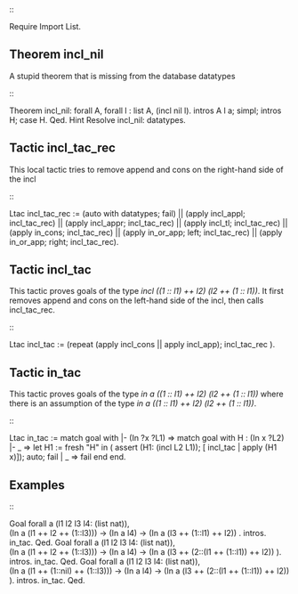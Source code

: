 ::

   Require Import List.

Theorem incl_nil
----------------

A stupid theorem that is missing from the database datatypes

::

   Theorem incl_nil: forall A, forall l : list A, (incl nil l).
   intros A l a; simpl; intros H; case  H.
   Qed.
   Hint Resolve incl_nil: datatypes.

Tactic incl_tac_rec
-------------------

This local tactic tries to remove append and cons on the right-hand side of the incl

::

   Ltac incl_tac_rec := (auto with datatypes; fail)
                                      || (apply incl_appl; incl_tac_rec)
                                      || (apply incl_appr; incl_tac_rec)
                                      || (apply incl_tl; incl_tac_rec)
                                      || (apply in_cons; incl_tac_rec)
                                      || (apply in_or_app; left; incl_tac_rec)
                                      || (apply in_or_app; right; incl_tac_rec).

Tactic incl_tac
---------------

This tactic proves goals of the type *incl ((1 :: l1) ++ l2) (l2 ++ (1 :: l1))*. It first removes append and cons on the left-hand side of the incl, then calls incl_tac_rec.

::

   Ltac incl_tac := (repeat  (apply incl_cons || apply incl_app); incl_tac_rec ).

Tactic in_tac
-------------

This tactic proves goals of the type *in a ((1 :: l1) ++ l2) (l2 ++ (1 :: l1))* where there is an assumption of the type *in a ((1 :: l1) ++ l2) (l2 ++ (1 :: l1))*. 

::

   Ltac in_tac :=
     match goal with
    |- (In ?x ?L1) =>
         match goal with
             H : (In x  ?L2) |- _  => let H1 := fresh "H" in
                                      (   assert  (H1: (incl L2 L1));
                                        [ incl_tac | apply (H1 x)]); auto; fail
        |  _ => fail
         end
     end.

Examples
--------

::

   Goal forall a (l1 l2 l3 l4: (list nat)),  
     (In a (l1 ++ l2 ++ (1::l3))) -> (In a l4) -> (In a (l3 ++ (1::l1) ++ l2)) .
   intros.
   in_tac.
   Qed.
   Goal forall a (l1 l2 l3 l4: (list nat)),  
     (In a (l1 ++ l2 ++ (1::l3))) -> (In a l4) -> (In a (l3 ++ (2::(l1 ++ (1::l1)) ++ l2)) ).
   intros.
   in_tac.
   Qed.
   Goal forall a (l1 l2 l3 l4: (list nat)),  
     (In a (l1 ++ (1::nil) ++ (1::l3))) -> (In a l4) -> (In a (l3 ++ (2::(l1 ++ (1::l1)) ++ l2)) ).
   intros.
   in_tac.
   Qed.

